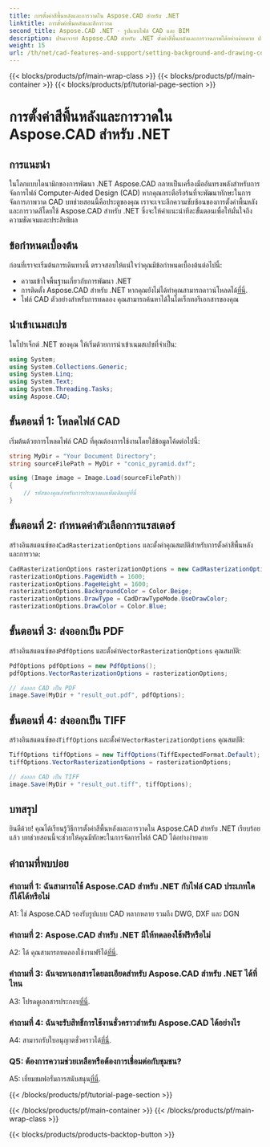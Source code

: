 ```yaml
---
title: การตั้งค่าสีพื้นหลังและการวาดใน Aspose.CAD สำหรับ .NET
linktitle: การตั้งค่าพื้นหลังและสีการวาด
second_title: Aspose.CAD .NET - รูปแบบไฟล์ CAD และ BIM
description: ปรมาจารย์ Aspose.CAD สำหรับ .NET ตั้งค่าสีพื้นหลังและการวาดภาพได้อย่างง่ายดาย ปฏิบัติตามคำแนะนำทีละขั้นตอนของเรา
weight: 15
url: /th/net/cad-features-and-support/setting-background-and-drawing-colors/
---
```


{{< blocks/products/pf/main-wrap-class >}}
{{< blocks/products/pf/main-container >}}
{{< blocks/products/pf/tutorial-page-section >}}

# การตั้งค่าสีพื้นหลังและการวาดใน Aspose.CAD สำหรับ .NET

## การแนะนำ

ในโลกแบบไดนามิกของการพัฒนา .NET Aspose.CAD กลายเป็นเครื่องมืออันทรงพลังสำหรับการจัดการไฟล์ Computer-Aided Design (CAD) หากคุณกระตือรือร้นที่จะพัฒนาทักษะในการจัดการภาพวาด CAD บทช่วยสอนนี้คือประตูของคุณ เราจะเจาะลึกความซับซ้อนของการตั้งค่าพื้นหลังและการวาดสีโดยใช้ Aspose.CAD สำหรับ .NET ซึ่งจะให้คำแนะนำทีละขั้นตอนเพื่อให้มั่นใจถึงความชัดเจนและประสิทธิผล

## ข้อกำหนดเบื้องต้น

ก่อนที่เราจะเริ่มต้นการเดินทางนี้ ตรวจสอบให้แน่ใจว่าคุณมีข้อกำหนดเบื้องต้นต่อไปนี้:

- ความเข้าใจพื้นฐานเกี่ยวกับการพัฒนา .NET
-  การติดตั้ง Aspose.CAD สำหรับ .NET หากคุณยังไม่ได้ทำคุณสามารถดาวน์โหลดได้[ที่นี่](https://releases.aspose.com/cad/net/).
- ไฟล์ CAD ตัวอย่างสำหรับการทดลอง คุณสามารถค้นหาได้ในไดเร็กทอรีเอกสารของคุณ

## นำเข้าเนมสเปซ

ในโปรเจ็กต์ .NET ของคุณ ให้เริ่มด้วยการนำเข้าเนมสเปซที่จำเป็น:

```csharp
using System;
using System.Collections.Generic;
using System.Linq;
using System.Text;
using System.Threading.Tasks;
using Aspose.CAD;
```

## ขั้นตอนที่ 1: โหลดไฟล์ CAD

เริ่มต้นด้วยการโหลดไฟล์ CAD ที่คุณต้องการใช้งานโดยใช้ข้อมูลโค้ดต่อไปนี้:

```csharp
string MyDir = "Your Document Directory";
string sourceFilePath = MyDir + "conic_pyramid.dxf";

using (Image image = Image.Load(sourceFilePath))
{
    // รหัสของคุณสำหรับการประมวลผลเพิ่มเติมอยู่ที่นี่
}
```

## ขั้นตอนที่ 2: กำหนดค่าตัวเลือกการแรสเตอร์

 สร้างอินสแตนซ์ของ`CadRasterizationOptions` และตั้งค่าคุณสมบัติสำหรับการตั้งค่าสีพื้นหลังและการวาด:

```csharp
CadRasterizationOptions rasterizationOptions = new CadRasterizationOptions();
rasterizationOptions.PageWidth = 1600;
rasterizationOptions.PageHeight = 1600;
rasterizationOptions.BackgroundColor = Color.Beige;
rasterizationOptions.DrawType = CadDrawTypeMode.UseDrawColor;
rasterizationOptions.DrawColor = Color.Blue;
```

## ขั้นตอนที่ 3: ส่งออกเป็น PDF

 สร้างอินสแตนซ์ของ`PdfOptions` และตั้งค่า`VectorRasterizationOptions` คุณสมบัติ:

```csharp
PdfOptions pdfOptions = new PdfOptions();
pdfOptions.VectorRasterizationOptions = rasterizationOptions;

// ส่งออก CAD เป็น PDF
image.Save(MyDir + "result_out.pdf", pdfOptions);
```

## ขั้นตอนที่ 4: ส่งออกเป็น TIFF

 สร้างอินสแตนซ์ของ`TiffOptions` และตั้งค่า`VectorRasterizationOptions` คุณสมบัติ:

```csharp
TiffOptions tiffOptions = new TiffOptions(TiffExpectedFormat.Default);
tiffOptions.VectorRasterizationOptions = rasterizationOptions;

// ส่งออก CAD เป็น TIFF
image.Save(MyDir + "result_out.tiff", tiffOptions);
```

## บทสรุป

ยินดีด้วย! คุณได้เรียนรู้วิธีการตั้งค่าสีพื้นหลังและการวาดใน Aspose.CAD สำหรับ .NET เรียบร้อยแล้ว บทช่วยสอนนี้จะช่วยให้คุณมีทักษะในการจัดการไฟล์ CAD ได้อย่างง่ายดาย

## คำถามที่พบบ่อย

### คำถามที่ 1: ฉันสามารถใช้ Aspose.CAD สำหรับ .NET กับไฟล์ CAD ประเภทใดก็ได้ได้หรือไม่

A1: ใช่ Aspose.CAD รองรับรูปแบบ CAD หลากหลาย รวมถึง DWG, DXF และ DGN

### คำถามที่ 2: Aspose.CAD สำหรับ .NET มีให้ทดลองใช้ฟรีหรือไม่

 A2: ได้ คุณสามารถทดลองใช้งานฟรีได้[ที่นี่](https://releases.aspose.com/).

### คำถามที่ 3: ฉันจะหาเอกสารโดยละเอียดสำหรับ Aspose.CAD สำหรับ .NET ได้ที่ไหน

 A3: โปรดดูเอกสารประกอบ[ที่นี่](https://reference.aspose.com/cad/net/).

### คำถามที่ 4: ฉันจะรับสิทธิ์การใช้งานชั่วคราวสำหรับ Aspose.CAD ได้อย่างไร

 A4: สามารถรับใบอนุญาตชั่วคราวได้[ที่นี่](https://purchase.aspose.com/temporary-license/).

### Q5: ต้องการความช่วยเหลือหรือต้องการเชื่อมต่อกับชุมชน?

 A5: เยี่ยมชมฟอรั่มการสนับสนุน[ที่นี่](https://forum.aspose.com/c/cad/19).

{{< /blocks/products/pf/tutorial-page-section >}}

{{< /blocks/products/pf/main-container >}}
{{< /blocks/products/pf/main-wrap-class >}}

{{< blocks/products/products-backtop-button >}}
